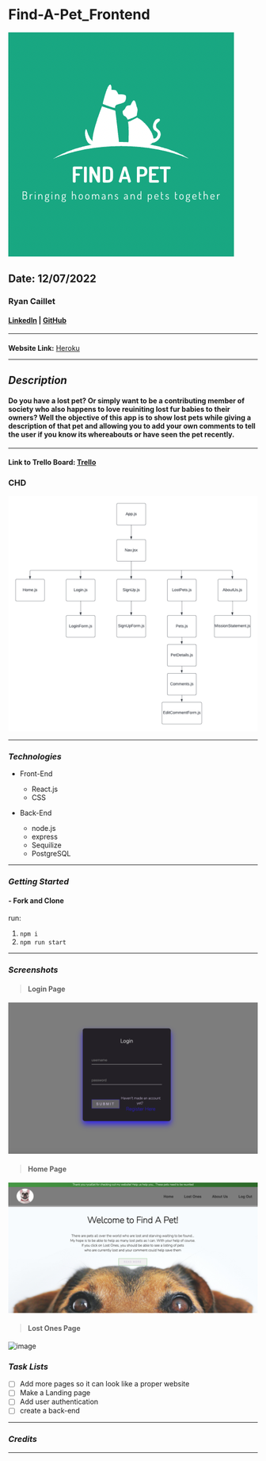 # Find-A-Pet_Frontend

![image](./images/Find_A_Pet-logo.png)

## Date: 12/07/2022

### Ryan Caillet

#### [LinkedIn](https://www.linkedin.com/in/ryan-caillet/) | [GitHub](https://github.com/rycaillet)

---

####

**Website Link:**
[Heroku](https://find-a-pet-frontend.herokuapp.com/)

---

## **_Description_**

#### Do you have a lost pet? Or simply want to be a contributing member of society who also happens to love reuiniting lost fur babies to their owners? Well the objective of this app is to show lost pets while giving a description of that pet and allowing you to add your own comments to tell the user if you know its whereabouts or have seen the pet recently.

---

#### Link to Trello Board: [Trello](https://trello.com/b/wI9UlSCe/capstone-project)

### CHD

![image](./images/Find_A_Pet-CHD.png)

---

### **_Technologies_**

- Front-End

  - React.js
  - CSS

- Back-End

  - node.js
  - express
  - Sequilize
  - PostgreSQL

---

### **_Getting Started_**

#### - Fork and Clone
run: 
1. `npm i`
2. `npm run start`

---

### **_Screenshots_**

> #### **Login Page**

![image](./images/Login_Page.png)

> #### **Home Page**

![image](./images/Home_Page.png)

> #### **Lost Ones Page**

![image](./images/Lost_Ones_Page.png)

### **_Task Lists_**

- [ ] Add more pages so it can look like a proper website
- [ ] Make a Landing page
- [ ] Add user authentication
- [ ] create a back-end

---

### **_Credits_**


---
